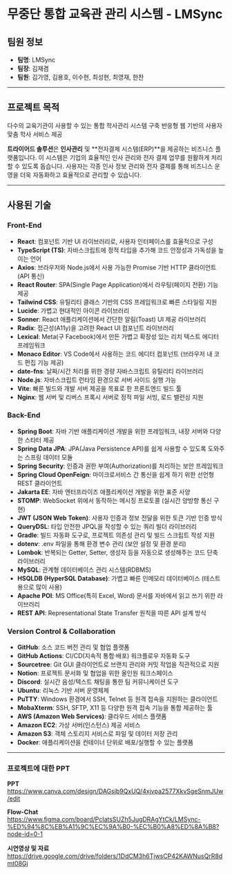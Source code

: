 # 무중단 통합 교육관 관리 시스템 - LMSync

## 팀원 정보
- **팀명**: LMSync
- **팀장**: 김재겸
- **팀원**: 김가영, 김용호, 이수현, 최성현, 최영재, 한찬

---

## 프로젝트 목적
다수의 교육기관이 사용할 수 있는 통합 학사관리 시스템 구축
반응형 웹 기반의 사용자 맞춤 학사 서비스 제공


**트라이어드 솔루션**은 **인사관리** 및 **전자결제 시스템(ERP)**을 제공하는 비즈니스 플랫폼입니다. 이 시스템은 기업의 효율적인 인사 관리와 전자 결제 업무를 원활하게 처리할 수 있도록 돕습니다. 사용자는 각종 인사 정보 관리와 전자 결제를 통해 비즈니스 운영을 더욱 자동화하고 효율적으로 관리할 수 있습니다.

---

## 사용된 기술

### Front-End
- **React**: 컴포넌트 기반 UI 라이브러리로, 사용자 인터페이스를 효율적으로 구성
- **TypeScript (TS)**: 자바스크립트에 정적 타입을 추가해 코드 안정성과 가독성을 높이는 언어
- **Axios**: 브라우저와 Node.js에서 사용 가능한 Promise 기반 HTTP 클라이언트 (API 통신)
- **React Router**: SPA(Single Page Application)에서 라우팅(페이지 전환) 기능 제공
- **Tailwind CSS**: 유틸리티 클래스 기반의 CSS 프레임워크로 빠른 스타일링 지원
- **Lucide**: 가볍고 현대적인 아이콘 라이브러리
- **Sonner**: React 애플리케이션에서 간단한 알림(Toast) UI 제공 라이브러리
- **Radix**: 접근성(A11y)을 고려한 React UI 컴포넌트 라이브러리
- **Lexical**: Meta(구 Facebook)에서 만든 가볍고 확장성 있는 리치 텍스트 에디터 프레임워크
- **Monaco Editor**: VS Code에서 사용하는 코드 에디터 컴포넌트 (브라우저 내 코드 편집 기능 제공)
- **date-fns**: 날짜/시간 처리를 위한 경량 자바스크립트 유틸리티 라이브러리
- **Node.js**: 자바스크립트 런타임 환경으로 서버 사이드 실행 가능
- **Vite**: 빠른 빌드와 개발 서버 제공을 목표로 한 프론트엔드 빌드 툴
- **Nginx**: 웹 서버 및 리버스 프록시 서버로 정적 파일 서빙, 로드 밸런싱 지원

### Back-End
- **Spring Boot**: 자바 기반 애플리케이션 개발을 위한 프레임워크, 내장 서버와 다양한 스타터 제공
- **Spring Data JPA**: JPA(Java Persistence API)를 쉽게 사용할 수 있도록 도와주는 스프링 데이터 모듈
- **Spring Security**: 인증과 권한 부여(Authorization)를 처리하는 보안 프레임워크
- **Spring Cloud OpenFeign**: 마이크로서비스 간 통신을 쉽게 하기 위한 선언형 REST 클라이언트
- **Jakarta EE**: 자바 엔터프라이즈 애플리케이션 개발을 위한 표준 사양
- **STOMP**: WebSocket 위에서 동작하는 메시징 프로토콜 (실시간 양방향 통신 구현)
- **JWT (JSON Web Token)**: 사용자 인증과 정보 전달을 위한 토큰 기반 인증 방식
- **QueryDSL**: 타입 안전한 JPQL을 작성할 수 있는 쿼리 빌더 라이브러리
- **Gradle**: 빌드 자동화 도구로, 프로젝트 의존성 관리 및 빌드 스크립트 작성 지원
- **dotenv**: .env 파일을 통해 환경 변수 관리 (보안 설정 및 환경 분리)
- **Lombok**: 반복되는 Getter, Setter, 생성자 등을 자동으로 생성해주는 코드 단축 라이브러리
- **MySQL**: 관계형 데이터베이스 관리 시스템(RDBMS)
- **HSQLDB (HyperSQL Database)**: 가볍고 빠른 인메모리 데이터베이스 (테스트용으로 많이 사용)
- **Apache POI**: MS Office(특히 Excel, Word) 문서를 자바에서 읽고 쓰기 위한 라이브러리
- **REST API**: Representational State Transfer 원칙을 따른 API 설계 방식


### Version Control & Collaboration
- **GitHub**: 소스 코드 버전 관리 및 협업 플랫폼
- **GitHub Actions**: CI/CD(지속적 통합·배포) 워크플로우 자동화 도구
- **Sourcetree**: Git GUI 클라이언트로 브랜치 관리와 커밋 작업을 직관적으로 지원
- **Notion**: 프로젝트 문서화 및 협업을 위한 올인원 워크스페이스
- **Discord**: 실시간 음성/텍스트 채팅을 통한 팀 커뮤니케이션 도구
- **Ubuntu**: 리눅스 기반 서버 운영체제
- **PuTTY**: Windows 환경에서 SSH, Telnet 등 원격 접속을 지원하는 클라이언트
- **MobaXterm**: SSH, SFTP, X11 등 다양한 원격 접속 기능을 통합 제공하는 툴
- **AWS (Amazon Web Services)**: 클라우드 서비스 플랫폼
- **Amazon EC2**: 가상 서버(인스턴스) 제공 서비스
- **Amazon S3**: 객체 스토리지 서비스로 파일 및 데이터 저장 관리
- **Docker**: 애플리케이션을 컨테이너 단위로 배포/실행할 수 있는 플랫폼

---

### 프로젝트에 대한 PPT
**PPT**
https://www.canva.com/design/DAGsjb9QxUQ/4xjvpa2577XkvSgeSnmJUw/edit

**Flow-Chat**
https://www.figma.com/board/PcIatsSUZh5JugDRAgYtCk/LMSync-%ED%94%8C%EB%A1%9C%EC%9A%B0-%EC%B0%A8%ED%8A%B8?node-id=0-1

**시연영상 및 자료**
https://drive.google.com/drive/folders/1DdCM3h6TjwsCP42KAWNusQrR8dmt08Gj
